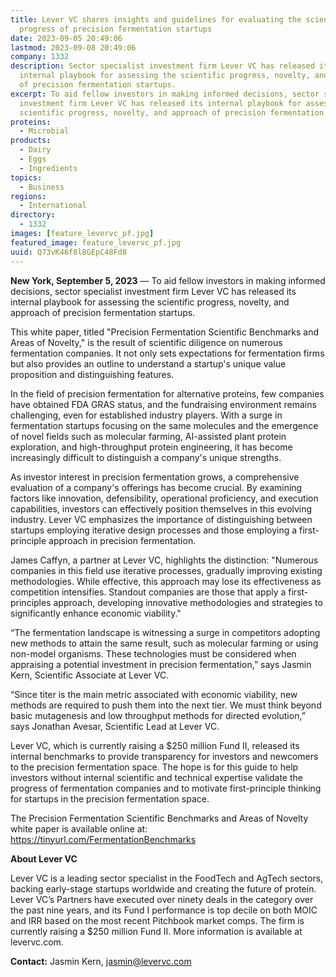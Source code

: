 ```yaml
---
title: Lever VC shares insights and guidelines for evaluating the scientific
  progress of precision fermentation startups
date: 2023-09-05 20:49:06
lastmod: 2023-09-08 20:49:06
company: 1332
description: Sector specialist investment firm Lever VC has released its
  internal playbook for assessing the scientific progress, novelty, and approach
  of precision fermentation startups.
excerpt: To aid fellow investors in making informed decisions, sector specialist
  investment firm Lever VC has released its internal playbook for assessing the
  scientific progress, novelty, and approach of precision fermentation startups.
proteins:
  - Microbial
products:
  - Dairy
  - Eggs
  - Ingredients
topics:
  - Business
regions:
  - International
directory:
  - 1332
images: [feature_levervc_pf.jpg]
featured_image: feature_levervc_pf.jpg
uuid: Q73vK46f8l8GEpC48Fd8
---
```

**New York, September 5, 2023** — To aid fellow investors in making informed decisions, sector specialist investment firm Lever VC has released its internal playbook for assessing the scientific progress, novelty, and approach of precision fermentation startups.

This white paper, titled "Precision Fermentation Scientific Benchmarks and Areas of Novelty," is the result of scientific diligence on numerous fermentation companies. It not only sets expectations for fermentation firms but also provides an outline to understand a startup's unique value proposition and distinguishing features.

In the field of precision fermentation for alternative proteins, few companies have obtained FDA GRAS status, and the fundraising environment remains challenging, even for established industry players. With a surge in fermentation startups focusing on the same molecules and the emergence of novel fields such as molecular farming, AI-assisted plant protein exploration, and high-throughput protein engineering, it has become increasingly difficult to distinguish a company's unique strengths.

As investor interest in precision fermentation grows, a comprehensive evaluation of a company's offerings has become crucial. By examining factors like innovation, defensibility, operational proficiency, and execution capabilities, investors can effectively position themselves in this evolving industry. Lever VC emphasizes the importance of distinguishing between startups employing iterative design processes and those employing a first-principle approach in precision fermentation.

James Caffyn, a partner at Lever VC, highlights the distinction: "Numerous companies in this field use iterative processes, gradually improving existing methodologies. While effective, this approach may lose its effectiveness as competition intensifies. Standout companies are those that apply a first-principles approach, developing innovative methodologies and strategies to significantly enhance economic viability."

“The fermentation landscape is witnessing a surge in competitors adopting new methods to attain the same result, such as molecular farming or using non-model organisms. These technologies must be considered when appraising a potential investment in precision fermentation,” says Jasmin Kern, Scientific Associate at Lever VC. 

“Since titer is the main metric associated with economic viability, new methods are required to push them into the next tier. We must think beyond basic mutagenesis and low throughput methods for directed evolution,” says Jonathan Avesar, Scientific Lead at Lever VC.

Lever VC, which is currently raising a $250 million Fund II, released its internal benchmarks to provide transparency for investors and newcomers to the precision fermentation space. The hope is for this guide to help investors without internal scientific and technical expertise validate the progress of fermentation companies and to motivate first-principle thinking for startups in the precision fermentation space.

The Precision Fermentation Scientific Benchmarks and Areas of Novelty white paper is available online at: <https://tinyurl.com/FermentationBenchmarks>

**About Lever VC**

Lever VC is a leading sector specialist in the FoodTech and AgTech sectors, backing early-stage startups worldwide and creating the future of protein. Lever VC’s Partners have executed over ninety deals in the category over the past nine years, and its Fund I performance is top decile on both MOIC and IRR based on the most recent Pitchbook market comps. The firm is currently raising a $250 million Fund II. More information is available at levervc.com.

**Contact:**  Jasmin Kern, jasmin@levervc.com
